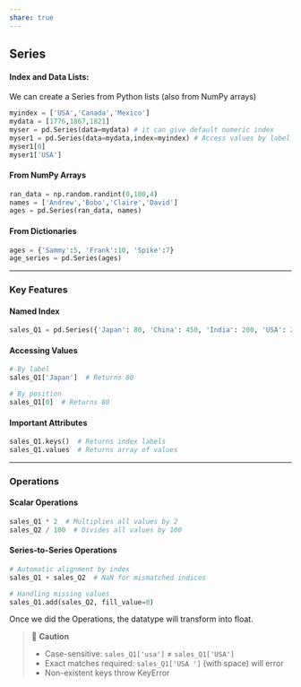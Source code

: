 ```yaml
---
share: true
---
```


## Series
#### Index and Data Lists:
We can create a Series from Python lists (also from NumPy arrays)
```python
myindex = ['USA','Canada','Mexico']
mydata = [1776,1867,1821]
myser = pd.Series(data=mydata) # it can give default numeric index
myser1 = pd.Series(data=mydata,index=myindex) # Access values by label instead of just position
myser1[0] 
myser1['USA'] 
```

#### From NumPy Arrays
```python
ran_data = np.random.randint(0,100,4)
names = ['Andrew','Bobo','Claire','David']
ages = pd.Series(ran_data, names)
```

#### From Dictionaries
```python
ages = {'Sammy':5, 'Frank':10, 'Spike':7}
age_series = pd.Series(ages)
```

---

### Key Features

#### Named Index
```python
sales_Q1 = pd.Series({'Japan': 80, 'China': 450, 'India': 200, 'USA': 250})
```

#### Accessing Values
```python
# By label
sales_Q1['Japan']  # Returns 80

# By position
sales_Q1[0]  # Returns 80
```

####  Important Attributes
```python
sales_Q1.keys()  # Returns index labels
sales_Q1.values  # Returns array of values
```

---

### Operations

####  Scalar Operations
```python
sales_Q1 * 2  # Multiplies all values by 2
sales_Q2 / 100  # Divides all values by 100
```

####  Series-to-Series Operations
```python
# Automatic alignment by index
sales_Q1 + sales_Q2  # NaN for mismatched indices

# Handling missing values
sales_Q1.add(sales_Q2, fill_value=0)
```

 Once we did the Operations, the datatype will transform into float.


> 🚨 **Caution**  
> - Case-sensitive: `sales_Q1['usa']` ≠ `sales_Q1['USA']`  
> - Exact matches required: `sales_Q1['USA ']` (with space) will error  
> - Non-existent keys throw KeyError


